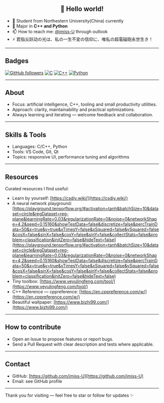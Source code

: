 <h2 align="center">👋 Hello world!</h2>


- 🔭 Student from Northestern University(China) currently
- 💬 Major in  **C++ and Python**
- 📫 How to reach me: [@imiss-U](eruditosoul@outlook) through outlook
- ⚡ 君指尖跃动の光は、私の一生不変の信仰に、唯私の超電磁砲永世生き！

---

## Badges
[![GitHub followers](https://img.shields.io/github/followers/imiss-U?label=Follow&style=social)](https://github.com/imiss-U)
[![C](https://img.shields.io/badge/C-Language-blue)](https://shields.io)
[![C++](https://img.shields.io/badge/C++-Language-blue)](https://shields.io)
[![Python](https://img.shields.io/badge/Python-Language-blue)](https://shields.io)


---

## About
- Focus: artificial intelligence, C++, tooling and small productivity utilities.
- Approach: clarity, maintainability and practical optimizations.
- Always learning and iterating — welcome feedback and collaboration.

---

## Skills & Tools
- Languages: C/C++, Python
- Tools: VS Code, Git, Qt
- Topics: responsive UI, performance tuning and algorithms

---


## Resources
Curated resources I find useful:
- Learn by yourself: [https://csdiy.wiki/](https://csdiy.wiki/)
- A neural network playground: [https://playground.tensorflow.org/#activation=tanh&batchSize=10&dataset=circle&regDataset=reg-plane&learningRate=0.03&regularizationRate=0&noise=0&networkShape=4,2&seed=0.15160&showTestData=false&discretize=false&percTrainData=50&x=true&y=true&xTimesY=false&xSquared=false&ySquared=false&cosX=false&sinX=false&cosY=false&sinY=false&collectStats=false&problem=classification&initZero=false&hideText=false](https://playground.tensorflow.org/#activation=tanh&batchSize=10&dataset=circle&regDataset=reg-plane&learningRate=0.03&regularizationRate=0&noise=0&networkShape=4,2&seed=0.15160&showTestData=false&discretize=false&percTrainData=50&x=true&y=true&xTimesY=false&xSquared=false&ySquared=false&cosX=false&sinX=false&cosY=false&sinY=false&collectStats=false&problem=classification&initZero=false&hideText=false)
- Tiny toolbox: [https://www.yeyulingfeng.com/tool/](https://www.yeyulingfeng.com/tool/)
- C++ Reference — cppreference: [https://en.cppreference.com/w/](https://en.cppreference.com/w/)
- Beautiful wallpaper: [https://www.bizhi99.com/](https://www.bizhi99.com/)


---

## How to contribute
- Open an Issue to propose features or report bugs.
- Send a Pull Request with clear description and tests where applicable.

---

## Contact
- GitHub: [https://github.com/imiss-U](https://github.com/imiss-U)
- Email: see GitHub profile

---

Thank you for visiting — feel free to star or follow for updates ✨
